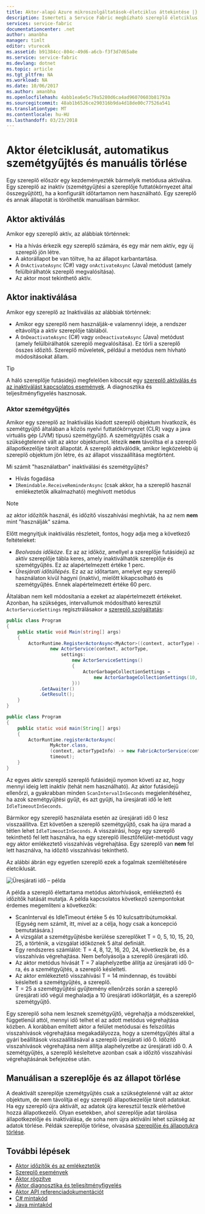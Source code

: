 ```yaml
---
title: Aktor-alapú Azure mikroszolgáltatások-életciklus áttekintése |} Microsoft Docs
description: Ismerteti a Service Fabric megbízható szereplő életciklus, szemétgyűjtés és manuális törlése szereplője és azok állapota
services: service-fabric
documentationcenter: .net
author: amanbha
manager: timlt
editor: vturecek
ms.assetid: b91384cc-804c-49d6-a6cb-f3f3d7d65a8e
ms.service: service-fabric
ms.devlang: dotnet
ms.topic: article
ms.tgt_pltfrm: NA
ms.workload: NA
ms.date: 10/06/2017
ms.author: amanbha
ms.openlocfilehash: 4abb1ea6e5c79a5280d6ca4ad96070603b81793a
ms.sourcegitcommit: 48ab1b6526ce290316b9da4d18de00c77526a541
ms.translationtype: MT
ms.contentlocale: hu-HU
ms.lasthandoff: 03/23/2018
---
```

# <a name="actor-lifecycle-automatic-garbage-collection-and-manual-delete"></a>Aktor életciklusát, automatikus szemétgyűjtés és manuális törlése
Egy szereplő először egy kezdeményezték bármelyik metódusa aktiválva. Egy szereplő az inaktív (szemétgyűjtési a szereplője futtatókörnyezet által összegyűjtött), ha a konfigurált időtartamon nem használható. Egy szereplő és annak állapotát is törölhetők manuálisan bármikor.

## <a name="actor-activation"></a>Aktor aktiválás
Amikor egy szereplő aktív, az alábbiak történnek:

* Ha a hívás érkezik egy szereplő számára, és egy már nem aktív, egy új szereplő jön létre.
* A aktorállapot be van töltve, ha az állapot karbantartása.
* A `OnActivateAsync` (C#) vagy `onActivateAsync` (Java) metódust (amely felülbírálhatók szereplő megvalósítása).
* Az aktor most tekinthető aktív.

## <a name="actor-deactivation"></a>Aktor inaktiválása
Amikor egy szereplő az Inaktiválás az alábbiak történnek:

* Amikor egy szereplő nem használják-e valamennyi ideje, a rendszer eltávolítja a aktív szereplője táblából.
* A `OnDeactivateAsync` (C#) vagy `onDeactivateAsync` (Java) metódust (amely felülbírálhatók szereplő megvalósítása). Ez törli a szereplő összes időzítő. Szereplő műveletek, például a metódus nem hívható módosításokat állam.

> [!TIP]
> A háló szereplője futásidejű megfelelően kibocsát egy [szereplő aktiválás és az inaktiválást kapcsolatos események](service-fabric-reliable-actors-diagnostics.md#list-of-events-and-performance-counters). A diagnosztika és teljesítményfigyelés hasznosak.
>
>

### <a name="actor-garbage-collection"></a>Aktor szemétgyűjtés
Amikor egy szereplő az Inaktiválás kiadott szereplő objektum hivatkozik, és szemétgyűjtő általában a közös nyelvi futtatókörnyezet (CLR) vagy a java virtuális gép (JVM) típusú szemétgyűjtő. A szemétgyűjtés csak a szükségtelenné vált az aktor objektumot. létezik **nem** távolítsa el a szereplő állapotkezelője tárolt állapotát. A szereplő aktiválódik, amikor legközelebb új szereplő objektum jön létre, és az állapot visszaállítása megtörtént.

Mi számít "használatban" inaktiválási és szemétgyűjtés?

* Hívás fogadása
* `IRemindable.ReceiveReminderAsync` (csak akkor, ha a szereplő használ emlékeztetők alkalmazható) meghívott metódus

> [!NOTE]
> az aktor időzítők használ, és időzítő visszahívási meghívták, ha az nem **nem** mint "használják" száma.
>
>

Előtt megnyitjuk inaktiválás részleteit, fontos, hogy adja meg a következő feltételeket:

* *Beolvasás időköze*. Ez az az időköz, amellyel a szereplője futásidejű az aktív szereplője tábla keres, amely inaktiválhatók szereplője és szemétgyűjtés. Ez az alapértelmezett értéke 1 perc.
* *Üresjárati időtúllépés*. Ez az az időtartam, amelyet egy szereplő használaton kívül hagyni (inaktív), mielőtt kikapcsolható és szemétgyűjtés. Ennek alapértelmezett értéke 60 perc.

Általában nem kell módosítania a ezeket az alapértelmezett értékeket. Azonban, ha szükséges, intervallumok módosítható keresztül `ActorServiceSettings` regisztrálásakor a [szereplő szolgáltatás](service-fabric-reliable-actors-platform.md):

```csharp
public class Program
{
    public static void Main(string[] args)
    {
        ActorRuntime.RegisterActorAsync<MyActor>((context, actorType) =>
                new ActorService(context, actorType,
                    settings:
                        new ActorServiceSettings()
                        {
                            ActorGarbageCollectionSettings =
                                new ActorGarbageCollectionSettings(10, 2)
                        }))
            .GetAwaiter()
            .GetResult();
    }
}
```

```Java
public class Program
{
    public static void main(String[] args)
    {
        ActorRuntime.registerActorAsync(
                MyActor.class,
                (context, actorTypeInfo) -> new FabricActorService(context, actorTypeInfo),
                timeout);
    }
}
```
Az egyes aktív szereplő szereplő futásidejű nyomon követi az az, hogy mennyi ideig lett inaktív (tehát nem használható). Az aktor futásidejű ellenőrzi, a gyakrabban minden `ScanIntervalInSeconds` megjelenítéséhez, ha azok szemétgyűjtési gyűjt, és azt gyűjti, ha üresjárati idő le lett `IdleTimeoutInSeconds`.

Bármikor egy szereplő használata esetén az üresjárati idő 0 lesz visszaállítva. Ezt követően a szereplő szemétgyűjtő, csak ha újra marad a tétlen lehet `IdleTimeoutInSeconds`. A visszaírási, hogy egy szereplő tekinthető fel lett használva, ha egy szereplő illesztőfelület-metódust vagy egy aktor emlékeztető visszahívás végrehajtása. Egy szereplő van **nem** fel lett használva, ha időzítő visszahívási tekinthető.

Az alábbi ábrán egy egyetlen szereplő ezek a fogalmak szemléltetésére életciklusát.

![Üresjárati idő – példa][1]

A példa a szereplő élettartama metódus aktorhívások, emlékeztető és időzítők hatását mutatja. A példa kapcsolatos következő szempontokat érdemes megemlíteni a következők:

* ScanInterval és IdleTimeout értéke 5 és 10 kulcsattribútumokkal. (Egység nem számít, itt, mivel az a célja, hogy csak a koncepció bemutatására.)
* A vizsgálat a szemétgyűjtésbe kerülése szereplőket T = 0, 5, 10, 15, 20, 25, a történik, a vizsgálat időköznek 5 által definiált.
* Egy rendszeres számlálót: T = 4, 8, 12, 16, 20, 24, következik be, és a visszahívás végrehajtása. Nem befolyásolja a szereplő üresjárati idő.
* Az aktor metódus hívását T = 7 alaphelyzetbe állítja az üresjárati idő 0-ra, és a szemétgyűjtés, a szereplő késlelteti.
* Az aktor emlékeztető visszahívási T = 14 mindennap, és további késlelteti a szemétgyűjtés, a szereplő.
* T = 25 a szemétgyűjtési gyűjtemény ellenőrzés során a szereplő üresjárati idő végül meghaladja a 10 üresjárati időkorlátját, és a szereplő szemétgyűjtő.

Egy szereplő soha nem lesznek szemétgyűjtő, végrehajtja a módszerekkel, függetlenül attól, mennyi idő telhet el az adott metódus végrehajtása közben. A korábban említett aktor a felület metódusai és felszólítás visszahívások végrehajtása megakadályozza, hogy a szemétgyűjtés által a gyári beállítások visszaállításával a szereplő üresjárati idő 0. Időzítő visszahívások végrehajtása nem állítja alaphelyzetbe az üresjárati idő 0. A szemétgyűjtés, a szereplő késleltetve azonban csak a időzítő visszahívási végrehajtásának befejezése után.

## <a name="manually-deleting-actors-and-their-state"></a>Manuálisan a szereplője és az állapot törlése
A deaktivált szereplője szemétgyűjtés csak a szükségtelenné vált az aktor objektum, de nem távolítja el egy szereplő állapotkezelője tárolt adatokat. Ha egy szereplő újra aktivált, az adatok újra keresztül teszik elérhetővé hozzá állapotkezelő. Olyan esetekben, ahol szereplője adat tárolása állapotkezelője és inaktiválása, de soha nem újra aktiválni lehet szükség az adatok törlése.  Példák szereplője törlése, olvasása [szereplője és állapotukra törlése](service-fabric-reliable-actors-delete-actors.md).

## <a name="next-steps"></a>További lépések
* [Aktor időzítők és az emlékeztetők](service-fabric-reliable-actors-timers-reminders.md)
* [Szereplő események](service-fabric-reliable-actors-events.md)
* [Aktor rögzítve](service-fabric-reliable-actors-reentrancy.md)
* [Aktor diagnosztika és teljesítményfigyelés](service-fabric-reliable-actors-diagnostics.md)
* [Aktor API referenciadokumentációt](https://msdn.microsoft.com/library/azure/dn971626.aspx)
* [C# mintakód](https://github.com/Azure-Samples/service-fabric-dotnet-getting-started)
* [Java mintakód](http://github.com/Azure-Samples/service-fabric-java-getting-started)

<!--Image references-->
[1]: ./media/service-fabric-reliable-actors-lifecycle/garbage-collection.png

